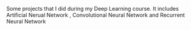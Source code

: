 Some projects that I did during my Deep Learning course.
It includes Artificial Nerual Network , Convolutional Neural Network and Recurrent Neural Network
